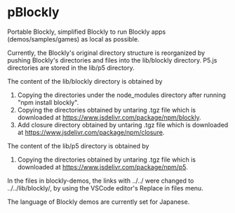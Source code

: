 # pBlockly
Portable Blockly, simplified Blockly to run Blockly apps (demos/samples/games) as local as possible.

Currently, the Blockly's original directory structure is reorganized by pushing Blockly's directories and files into the lib/blockly directory. P5.js directories are stored in the lib/p5 directory.

The content of the lib/blockly directory is obtained by
1. Copying the directories under the node_modules directory after running "npm install blockly".
1. Copying the directories obtained by untaring .tgz file which is downloaded at https://www.jsdelivr.com/package/npm/blockly.
1. Add closure directory obtained by untaring .tgz file which is downloaded at https://www.jsdelivr.com/package/npm/closure. 

The content of the lib/p5 directory is obtained by
1. Copying the directories obtained by untaring .tgz file which is downloaded at https://www.jsdelivr.com/package/npm/p5.

In the files in blockly-demos, the links with ../../  were changed to ../../lib/blockly/, by using the VSCode editor's Replace in files menu.

The language of Blockly demos are currently set for Japanese. 
